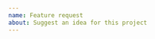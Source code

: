 ```yaml
---
name: Feature request
about: Suggest an idea for this project
---
```


<!-- Please search existing issues to avoid creating duplicates. -->

<!-- Describe the feature you'd like. -->